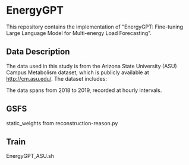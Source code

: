 # EnergyGPT

This repository contains the implementation of "EnergyGPT: Fine-tuning Large Language Model for Multi-energy Load Forecasting".

## Data Description

The data used in this study is from the Arizona State University (ASU) Campus Metabolism dataset, which is publicly available at http://cm.asu.edu/. The dataset includes:

The data spans from 2018 to 2019, recorded at hourly intervals.

## GSFS

static_weights from reconstruction-reason.py

## Train

EnergyGPT_ASU.sh

